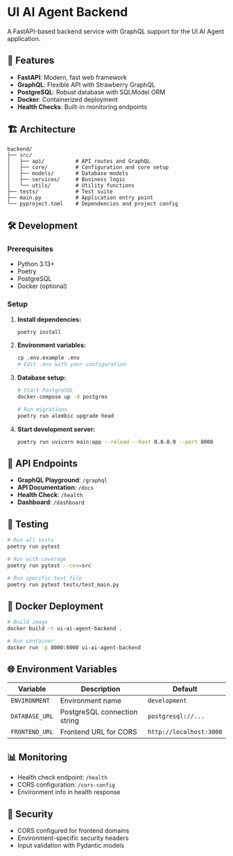 # UI AI Agent Backend

A FastAPI-based backend service with GraphQL support for the UI AI Agent application.

## 🚀 Features

- **FastAPI**: Modern, fast web framework
- **GraphQL**: Flexible API with Strawberry GraphQL
- **PostgreSQL**: Robust database with SQLModel ORM
- **Docker**: Containerized deployment
- **Health Checks**: Built-in monitoring endpoints

## 🏗️ Architecture

```
backend/
├── src/
│   ├── api/          # API routes and GraphQL
│   ├── core/         # Configuration and core setup
│   ├── models/       # Database models
│   ├── services/     # Business logic
│   └── utils/        # Utility functions
├── tests/            # Test suite
├── main.py           # Application entry point
└── pyproject.toml    # Dependencies and project config
```

## 🛠️ Development

### Prerequisites

- Python 3.13+
- Poetry
- PostgreSQL
- Docker (optional)

### Setup

1. **Install dependencies:**
   ```bash
   poetry install
   ```

2. **Environment variables:**
   ```bash
   cp .env.example .env
   # Edit .env with your configuration
   ```

3. **Database setup:**
   ```bash
   # Start PostgreSQL
   docker-compose up -d postgres
   
   # Run migrations
   poetry run alembic upgrade head
   ```

4. **Start development server:**
   ```bash
   poetry run uvicorn main:app --reload --host 0.0.0.0 --port 8000
   ```

## 📡 API Endpoints

- **GraphQL Playground**: `/graphql`
- **API Documentation**: `/docs`
- **Health Check**: `/health`
- **Dashboard**: `/dashboard`

## 🧪 Testing

```bash
# Run all tests
poetry run pytest

# Run with coverage
poetry run pytest --cov=src

# Run specific test file
poetry run pytest tests/test_main.py
```

## 🐳 Docker Deployment

```bash
# Build image
docker build -t ui-ai-agent-backend .

# Run container
docker run -p 8000:8000 ui-ai-agent-backend
```

## 🌐 Environment Variables

| Variable | Description | Default |
|----------|-------------|---------|
| `ENVIRONMENT` | Environment name | `development` |
| `DATABASE_URL` | PostgreSQL connection string | `postgresql://...` |
| `FRONTEND_URL` | Frontend URL for CORS | `http://localhost:3000` |

## 📊 Monitoring

- Health check endpoint: `/health`
- CORS configuration: `/cors-config`
- Environment info in health response

## 🔐 Security

- CORS configured for frontend domains
- Environment-specific security headers
- Input validation with Pydantic models 